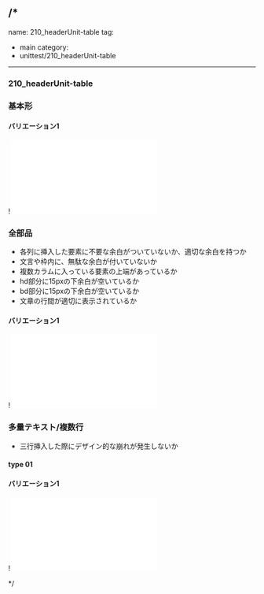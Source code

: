 /*
---
name: 210_headerUnit-table
tag:
  - main
category:
  - unittest/210_headerUnit-table
---

### 210_headerUnit-table
### 基本形

#### バリエーション1

!![210_headerUnit-table_01basic_1.html](./html/210_headerUnit-table/210_headerUnit-table_01basic_1.html)

### 全部品
- 各列に挿入した要素に不要な余白がついていないか、適切な余白を持つか
- 文言や枠内に、無駄な余白が付いていないか
- 複数カラムに入っている要素の上端があっているか
- hd部分に15pxの下余白が空いているか
- bd部分に15pxの下余白が空いているか
- 文章の行間が適切に表示されているか

#### バリエーション1

!![210_headerUnit-table_02all_1.html](./html/210_headerUnit-table/210_headerUnit-table_02all_1.html)

### 多量テキスト/複数行
- 三行挿入した際にデザイン的な崩れが発生しないか

#### type 01
#### バリエーション1

!![210_headerUnit-table_d03manyText_01_1.html](./html/210_headerUnit-table/210_headerUnit-table_d03manyText_01_1.html)

*/
